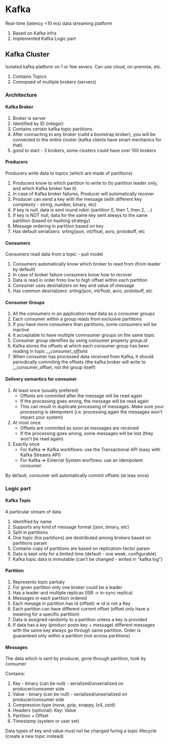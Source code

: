 # Kafka

Real-time (latency <10 ms)  data streaming platform

1) Based on Kafka infra
2) Implemented Kafka Logic part

## Kafka Cluster

Isolated kafka platform on 1 or few severs. Can use cloud, on-premise, etc.

1) Contains Topics
2) Comopsed of multiple brokers (servers)

### Architecture

#### Kafka Broker

1) Broker is server
2) Identified by ID (integer)
3) Contains certain kafka topic partitions
4) After connacting to any broker (calld a bootstrap broker), you will be connected to the entire cluster (kafka clients have smart mechanics for that)
5) good to start - 3 brokers, some clusters could have over 100 brokers

#### Producers

Producers write data to topics (which are made of partitions)

1) Producers know to which partition to write to (to partition leader only, and which Kafka broker has it)
2) In case of Kafka broker failures, Producer will automatically recover
3) Producer can send a key with the message (with different key complexity - string, number, binary, etc)
4) If key is null, data is sent round robin (partition 0, then 1, then 2, ...)
5) If key is NOT null, data for the same key sent always to the same partition (based on hashing strategy)
6) Message ordering in partition based on key
7) Has default serializers: srting/json, int/float, avro, protobuff, etc

#### Consumers

Consumers read data from a topic - pull model

1) Consumers automatically know which broker to read from (from leader by default)
2) In case of broker failure consumers know how to recover
3) Data is read in order frmo low to high offset within each partition
4) Consumer uses desirializers on key and value of message
5) Has common desirializers: srting/json, int/float, avro, protobuff, etc

#### Consumer Groups

1) All the consumers in an application read data as a consumer groups
2) Each consumer within a group reads from exclusive partitions
3) If you have more consumers than partitions, some consumers will be inactive
4) It acceptable to have multiple comnsumer groups on the same topic
5) Consumer group identifies by using consumer property _group.id_
6) Kafka stores the offsets at which each consumer group has been reading in topic ___consumer_offsets_
7) When consumer has processed data received from Kafka, it should periodically commiting the offsets (the kafka broker will write to __consumer_offset, not the group itself)

#### Delivery semantics for consumer

1) At least once (usually prefered)
    - Offsets are commited after the message will be read again
    - If the processing goes wrong, the message will be read again
    - This can result in duplicate processing of messages. Make sure your processing is idempotent (i.e. processing again the messages won't impact your system)
2) At most once
    - Offsets are commited as soon as messages are received
    - If the processing goes wrong, some messages will be lost (they won't be read again)
3) Exactly once
    - For Kafka => Kafka workflows: use the Transactional API (easy with Kafka Streams API)
    - For Kafka => External System worflows: use an idempotent consumer

By default, consumer will automatically commit offsets (at leas once)



### Logic part

#### Kafka Topic

A particular stream of data

1) Identified by name
2) Supports any kind of message format (json, binary, etc)
3) Split in partitions
4) One topic (his partitions) are destributed among brokers based on partitions param
5) Contains copy of partitions are based on replication-factor param
6) Data is kept only for a limited time (default - one week, configurable)
7) Kafka topic data is immutable (can't be changed - writed in "kafka log")

#### Partition

1) Represents topic partialy
2) For given partition only one broker could be a leader
3) Has a leader and multiple replicas (ISR -> in-sync replica)
3) Messages in each partition ordered
4) Each mesage in partition has id (offset) => id is not a Key
5) Each partiton can have different current offset (offset only have a meaning for a specific partition)
6) Data is assigned randomly to a partition unless a key is provided
7) If data has a key (producr posts key + message) different messages with the same key always go through same partition. Order is guaranteed only within a partition (not across partitions)

#### Messages

The data which is sent by producer, gone through partition, took by consumer

Contains:

1) Key - binary (can be null) - serialized/unserialized on producer/consumer side
2) Value - binary (can be null) - serialized/unserialized on producer/consumer side
3) Compression type (none, gzip, snappy, lz4, zstd)
4) Headers (optional): Key: Value
5) Partition + Offset
6) Timestamp (system or user set)

Data types of key and value must not be changed furing a topic lifecycle (create a new topic instead)

